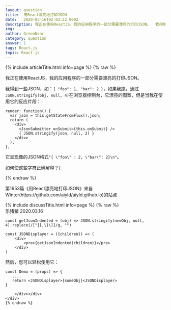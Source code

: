 ```yaml
---
layout: question
title:  用React漂亮地打印JSON
date:   2020-03-16T02:03:22.000Z
description: 我正在使用ReactJS，我的应用程序的一部分需要漂亮的打印JSON。  我得到一些JSON，如：{ "foo"  1, "bar"  2 }，如果我...
img: 
author: GreenNear
category: question
answer: 1
tags: React.js
topic: React.js
---
```

<div class="article-root">
  <div class="article">
    {% include articleTitle.html info=page %}
    {% raw %}
    <div class="article-content"><p><font style="vertical-align: inherit;"><font style="vertical-align: inherit;">我正在使用ReactJS，我的应用程序的一部分需要漂亮的打印JSON。  </font></font></p>

<p><font style="vertical-align: inherit;"><font style="vertical-align: inherit;">我得到一些JSON，如：</font></font><code>{ "foo": 1, "bar": 2 }</code><font style="vertical-align: inherit;"><font style="vertical-align: inherit;">，如果我跑，通过</font></font><code>JSON.stringify(obj, null, 4)</code><font style="vertical-align: inherit;"><font style="vertical-align: inherit;">在浏览器控制台，它漂亮的图案，但是当我在使用它的反应片段：</font></font></p>

<pre><code>render: function() {<font></font>
  var json = this.getStateFromFlux().json;<font></font>
  return (<font></font>
    &lt;div&gt;<font></font>
      &lt;JsonSubmitter onSubmit={this.onSubmit} /&gt;<font></font>
      { JSON.stringify(json, null, 2) }<font></font>
    &lt;/div&gt;<font></font>
  );<font></font>
},<font></font>
</code></pre>

<p><font style="vertical-align: inherit;"><font style="vertical-align: inherit;">它呈现像的JSON格式</font></font><code>"{ \"foo\" : 2, \"bar\": 2}\n"</code><font style="vertical-align: inherit;"><font style="vertical-align: inherit;">。  </font></font></p>

<p><font style="vertical-align: inherit;"><font style="vertical-align: inherit;">如何使这些字符正确解释？</font><font style="vertical-align: inherit;">{</font></font></p></div>
    {% endraw %}
  </div>
  <p class="winter_mark">第1653篇《用React漂亮地打印JSON》来自Winter(https://github.com/aiyld/aiyld.github.io)的站点</p>
  <div class="discuss-wrapper">
    {% include discussTitle.html info=page %}
    {% raw %}
    <div class="discuss-list">
    <div class="discuss-item">
        <div class="discuss-parent">
          <div class="discuss-meta">
            <span class="discuss-user">乐猪猪</span>
            <span class="discuss-time">2020.03.16</span>
          </div>
          <div class="discuss-comment"><pre class="lang-js prettyprint-override"><code>const getJsonIndented = (obj) =&gt; JSON.stringify(newObj, null, 4).replace(/["{[,\}\]]/g, "")<font></font>
<font></font>
const JSONDisplayer = ({children}) =&gt; (<font></font>
    &lt;div&gt;<font></font>
        &lt;pre&gt;{getJsonIndented(children)}&lt;/pre&gt;<font></font>
    &lt;/div&gt;<font></font>
)<font></font>
</code></pre>

<p><font style="vertical-align: inherit;"><font style="vertical-align: inherit;">然后，您可以轻松使用它： </font></font></p>

<pre class="lang-js prettyprint-override"><code>const Demo = (props) =&gt; {<font></font>
   ....<font></font>
   return &lt;JSONDisplayer&gt;{someObj}&lt;JSONDisplayer&gt;<font></font>
}<font></font>
</code></pre></div>
        </div></div>
    </div>
    {% endraw %}
  </div>
<div>
